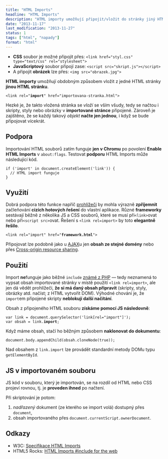 ```yaml
---
title: "HTML Imports"
headline: "HTML Imports"
description: "HTML importy umožňují připojit/vložit do stránky jiný HTML dokument."
date: "2013-11-17"
last_modification: "2013-11-27"
status: 1
tags: ["html", "napady"]
format: "html"
---
```


<ul>
  <li><b>CSS</b> soubor je možné připojit přes: <code>&lt;link href="styl.css" type="text/css" rel="stylesheet"></code></li>
  <li><b>JavaScriptový</b> soubor připojí zase: <code>&lt;script src="skript.js">&lt;/script></code></li> 
  <li>A připojit <b>obrázek</b> lze přes: <code>&lt;img src="obrazek.jpg"></code></li>   
</ul>

<p><b>HTML importy</b> umožňují obdobným způsobem vložit z jedné HTML stránky <b>jinou HTML stránku</b>.</p>
<pre><code>&lt;link rel="<b>import</b>" href="importovana-stranka.html"></code></pre>

<p>Hezké je, že takto vložená stránka se <i>vloží</i> se vším všudy, tedy se načtou i skripty, styly nebo obrázky v <b>importované stránce</b> připojené. Zároveň je zajištěno, že se každý takový <i>objekt</i> <b>načte jen jednou</b>, i když se bude připojovat vícekrát.</p>

<h2 id="podpora">Podpora</h2>
<p>Importování HTML souborů zatím funguje <b>jen v Chromu</b> po povolení <b>Enable HTML Imports</b> v <code>about:flags</code>. Testovat <b>podporu</b> HTML Imports může následující kód.</p>
<pre><code>if ('import' in document.createElement('link')) {
  // HTML import funguje
}</code></pre>

<h2 id="vyuziti">Využití</h2>
<p>Dobrá podpora této funkce napříč <a href="/prohlizece">prohlížeči</a> by mohla výrazně <b>zpříjemnit</b> začleňování <b>cizích hotových řešení</b> do vlastní aplikace. Různé <b>frameworky</b> sestávají běžně z několika JS a CSS souborů, které se musí při<code>&lt;link&gt;</code>ovat nebo při<code>&lt;script src></code>ovat. Řešení s <code>&lt;link rel=import></code> by toto <b>elegantně řešilo</b>.</p>
<pre><code>&lt;link rel="import" href="<b>framework.html</b>"></code></pre>
<p>Připojovat lze podobně jako u <a href="/ajax">AJAX</a>u jen <b>obsah ze stejné domény</b> nebo přes <a href="http://en.wikipedia.org/wiki/Cross-origin_resource_sharing">Cross-origin resource sharing</a>.</p>

<h2 id="pouziti">Použití</h2>
<p>Import <b>ne</b>funguje jako běžné <code>include</code> <a href="/include">známé z PHP</a> — tedy neznamená to vypsat obsah importované stránky v místě použití <code>&lt;link rel=import></code>, ale jen dá vědět prohlížeči, <b>že si má daný obsah připravit</b> (skripty, styly, obrázky atd. načíst; z HTML vytvořit DOM). Výhodné chování je, že <code>import</code>em připojené skripty <b>neblokují další načítání</b>.</p>

<p>Obsah z připojeného HTML souboru <b>získáme pomocí JS následovně</b>:</p>
<pre><code>var link = document.querySelector('link[rel="import"]');
var obsah = link.<b>import</b>;</code></pre>

<p>Když máme obsah, stačí ho běžným způsobem <b>naklonovat do dokumentu</b>:</p>
<pre><code>document.body.appendChild(obsah.cloneNode(true));</code></pre>

<p>Nad obsahem z <code>link.import</code> lze provádět standardní metody DOMu typu <code>getElementById</code>.</p>

<h2 id="skriptovani">JS v importovaném souboru</h2>
<p>JS kód v souboru, který je importován, se na rozdíl od HTML nebo CSS projeví rovnou, tj. je <b>proveden ihned</b> po načtení.</p>
<p>Při skriptování je potom:</p>
<ol>
  <li><i>nadřazený</i> dokument (ze kterého se import volá) dostupný přes <code>document</code>,</li>
  <li>obsah importovaného přes <code>document.currentScript.ownerDocument</code>.</li>
</ol>

<h2 id="odkazy">Odkazy</h2>
<ul>
  <li>W3C: <a href="http://www.w3.org/TR/2013/WD-html-imports-20130514/">Specifikace HTML Imports</a></li>
  <li>HTML5 Rocks: <a href="http://www.html5rocks.com/en/tutorials/webcomponents/imports/">HTML Imports
#include for the web</a></li>
</ul>